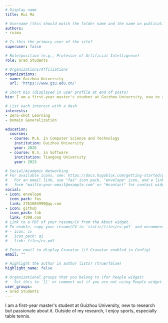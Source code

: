 ```yaml
---
# Display name
title: Rui Ma

# Username (this should match the folder name and the name on publications)
authors:
- ruima

# Is this the primary user of the site?
superuser: false

# Role/position (e.g., Professor of Artificial Intelligence)
role: Grad Students

# Organizations/Affiliations
organizations:
- name: Guizhou University
  url: 'https://www.gzu.edu.cn/'

# Short bio (displayed in user profile at end of posts)
bio: I am a first-year master's student at Guizhou University, new to research but passionate about it. Outside of my research, I enjoy sports, especially table tennis.

# List each interest with a dash
interests:
- Zero-shot Learning
- Domain Generalization

education:
  courses:
  - course: M.A. in Computer Science and Technology
    institution: Guizhou University
    year: 2026
  - course: B.S. in Software
    institution: Tiangong University
    year: 2023

# Social/Academic Networking
# For available icons, see: https://docs.hugoblox.com/getting-started/page-builder/#icons
#   For an email link, use "fas" icon pack, "envelope" icon, and a link in the
#   form "mailto:your-email@example.com" or "#contact" for contact widget.
social:
- icon: envelope
  icon_pack: fas
  link: 2761684990@qq.com
- icon: github
  icon_pack: fab
  link: 4399.com
# Link to a PDF of your resume/CV from the About widget.
# To enable, copy your resume/CV to `static/files/cv.pdf` and uncomment the lines below.
# - icon: cv
#   icon_pack: ai
#   link: files/cv.pdf

# Enter email to display Gravatar (if Gravatar enabled in Config)
email: ""

# Highlight the author in author lists? (true/false)
highlight_name: false

# Organizational groups that you belong to (for People widget)
#   Set this to `[]` or comment out if you are not using People widget.
user_groups:
- Grad Students
---
```


I am a first-year master's student at Guizhou University, new to research but passionate about it. Outside of my research, I enjoy sports, especially table tennis.